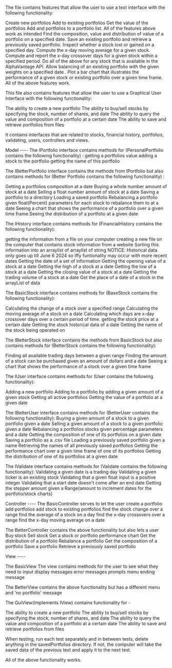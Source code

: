 The file contains features that allow the user to use a text interface with the following functionality:

Create new portfolios
Add to existing portfolios
Get the value of the portfolios
Add and portfolios to a portfolio list.
All of the features above work as intended
Find the composition, value and distribution of value of a portfolio on a specified date.
Save an existing portfolio and retrieve a previously saved portfolio.
Inspect whether a stock lost or gained on a specified day.
Compute the x-day moving average for a given stock.
Compute and report the x-day crossover days for a given stock within a specified period.
Do all of the above for any stock that is available in the AlphaVantage API.
Allow balancing of an existing portfolio with the given weights on a specified date .
Plot a bar chart that illustrates the performance of a given stock or existing portfolio over a given time frame.
All of the above features work.

This file also contains features that allow the user to use a Graphical User Interface with the following functionality:

The ability to create a new portfolio
The ability to buy/sell stocks by specifying the stock, number of shares, and date
The ability to query the value and composition of a portfolio at a certain date
The ability to save and retrieve portfolios from files


It contains interfaces that are related to stocks, financial history, portfolios, validating, users, controllers and views.

Model ----
The IPortfolio interface contains methods for (PersonalPortfolio contains the following functionality) :
getting a portfolios value
adding a stock to the portfolio
getting the name of this portfolio

The IBetterPortfolio interface contains the methods from IPortfolio but also contains methods for (Better Portfolio contains the following functionality) :

Getting a portfolios composition at a date
Buying a whole number amount of stock at a date
Selling a float number amount of stock at a date
Saving a portfolio to a directory
Loading a saved portfolio
Rebalancing a portfolio given float(Percent) parameters for each stock to rebalance them to at a date
Seeing a chart that shows the performance of a portfolio over a given time frame
Seeing the distribution of a portfolio at a given date

The IHistory interface contains methods for (FinancialHistory contains the following functionality):

getting the information from a file on your computer
creating a new file on the computer that contains stock information from a website
Sorting this information into an arraylist of arraylist of string
NOTICE: Historical data only goes up till June 6 2024 so iffy funtionality may occur with more recent dates
Getting the date of a set of information
Getting the opening value of a stock at a date
Getting the high of a stock at a date
Getting the low of a stock at a date
Getting the closing value of a stock at a date
Getting the trading volume of a stock at a date
Get the place of a date of a stock in the arrayList of data

The BasicStock interface contains methods for (BaseStock contains the following functionality):

Calculating the change of a stock over a specified range
Calculating the moving average of a stock on a date
Calculating which days are x-day crossover days over a certain period of time.
getting the stock price at a certain date
Getting the stock historical data of a date
Getting the name of the stock being operated on

The IBetterStock interface contains the methods from BasicStock but also contains methods for (BetterStock contains the following functionality):

Finding all available trading days between a given range
Finding the amount of a stock can be purchased given an amount of dollars and a date
Seeing a chart that shows the performance of a stock over a given time frame

The IUser interface contains methods for (User contains the following functionality):

Adding a new portfolio
Adding to a portfolio by adding a given amount of a given stock
Getting all active portfolios
Getting the value of a portfolio at a given date

The IBetterUser interface contains methods for (BetterUser contains the following functionality):
Buying a given amount of a stock to a given portfolio given a date
Selling a given amount of a stock to a given portfolio given a date
Rebalancing a portfolios stocks given percentage parameters and a date
Getting the composition of one of its portfolios on a given date
Saving a portfolio as a .csv file
Loading a previously saved portfolio given a name
Retrieving the names of all previously saved portfolios
Getting the performance chart over a given time frame of one of its portfolios
Getting the distribution of one of its portfolios at a given date

The IValidate interface contains methods for (Validate contains the following functionality):
Validating a given date is a trading day
Validating a given ticker is an existing stock
Validating that a given float input is a positive integer
Validating that a start date doesn't come after an end date
Getting the stepper amount given a Range(amount to increment dates for the portfolio/stock charts)

Controller ----
The BasicController serves to let the user
create a portfolio
add portfolios
add stock to existing portfolios
find the stock change over a range
find the average of a stock on a day
find the x-day crossovers over a range
find the x-day moving average on a date

The BetterController contains the above functionality but also lets a user
Buy stock
Sell stock
Get a stock or portfolio performance chart
Get the distribution of a portfolio
Rebalance a portfolio
Get the composition of a portfolio
Save a portfolio
Retrieve a previously saved portfolio

View ----

The BasicView
The view contains methods for the user to see what they need to input
display messages
error messages
prompts
menu
ending message

The BetterView contains the above functionality but has a different menu and 'no portfolio' message

The GuiView(Implements IView) contains functionality for -

The ability to create a new portfolio
The ability to buy/sell stocks by specifying the stock, number of shares, and date
The ability to query the value and composition of a portfolio at a certain date
The ability to save and retrieve portfolios from files


When testing, run each test separately and in between tests, delete anything in the savedPortfolios directory.
If not, the computer will take the saved data of the previous test and apply it to the next test.

All of the above functionality works.
